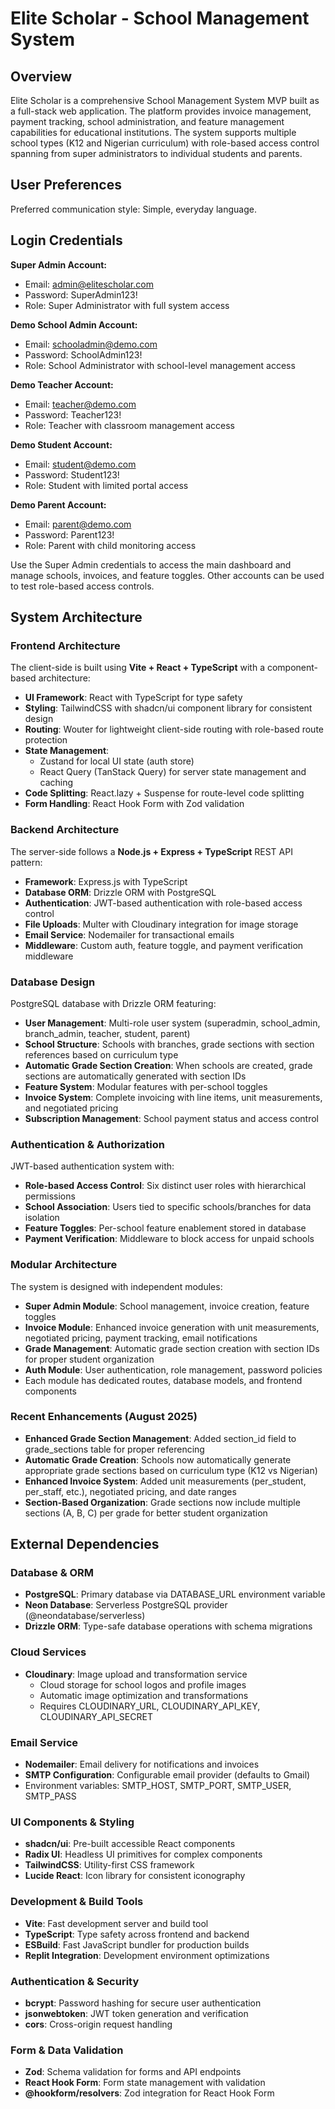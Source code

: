 # Elite Scholar - School Management System

## Overview

Elite Scholar is a comprehensive School Management System MVP built as a full-stack web application. The platform provides invoice management, payment tracking, school administration, and feature management capabilities for educational institutions. The system supports multiple school types (K12 and Nigerian curriculum) with role-based access control spanning from super administrators to individual students and parents.

## User Preferences

Preferred communication style: Simple, everyday language.

## Login Credentials

**Super Admin Account:**
- Email: admin@elitescholar.com
- Password: SuperAdmin123!
- Role: Super Administrator with full system access

**Demo School Admin Account:**
- Email: schooladmin@demo.com
- Password: SchoolAdmin123!
- Role: School Administrator with school-level management access

**Demo Teacher Account:**
- Email: teacher@demo.com
- Password: Teacher123!
- Role: Teacher with classroom management access

**Demo Student Account:**
- Email: student@demo.com
- Password: Student123!
- Role: Student with limited portal access

**Demo Parent Account:**
- Email: parent@demo.com
- Password: Parent123!
- Role: Parent with child monitoring access

Use the Super Admin credentials to access the main dashboard and manage schools, invoices, and feature toggles. Other accounts can be used to test role-based access controls.

## System Architecture

### Frontend Architecture
The client-side is built using **Vite + React + TypeScript** with a component-based architecture:

- **UI Framework**: React with TypeScript for type safety
- **Styling**: TailwindCSS with shadcn/ui component library for consistent design
- **Routing**: Wouter for lightweight client-side routing with role-based route protection
- **State Management**: 
  - Zustand for local UI state (auth store)
  - React Query (TanStack Query) for server state management and caching
- **Code Splitting**: React.lazy + Suspense for route-level code splitting
- **Form Handling**: React Hook Form with Zod validation

### Backend Architecture
The server-side follows a **Node.js + Express + TypeScript** REST API pattern:

- **Framework**: Express.js with TypeScript
- **Database ORM**: Drizzle ORM with PostgreSQL
- **Authentication**: JWT-based authentication with role-based access control
- **File Uploads**: Multer with Cloudinary integration for image storage
- **Email Service**: Nodemailer for transactional emails
- **Middleware**: Custom auth, feature toggle, and payment verification middleware

### Database Design
PostgreSQL database with Drizzle ORM featuring:

- **User Management**: Multi-role user system (superadmin, school_admin, branch_admin, teacher, student, parent)
- **School Structure**: Schools with branches, grade sections with section references based on curriculum type
- **Automatic Grade Section Creation**: When schools are created, grade sections are automatically generated with section IDs
- **Feature System**: Modular features with per-school toggles
- **Invoice System**: Complete invoicing with line items, unit measurements, and negotiated pricing
- **Subscription Management**: School payment status and access control

### Authentication & Authorization
JWT-based authentication system with:

- **Role-based Access Control**: Six distinct user roles with hierarchical permissions
- **School Association**: Users tied to specific schools/branches for data isolation
- **Feature Toggles**: Per-school feature enablement stored in database
- **Payment Verification**: Middleware to block access for unpaid schools

### Modular Architecture
The system is designed with independent modules:

- **Super Admin Module**: School management, invoice creation, feature toggles
- **Invoice Module**: Enhanced invoice generation with unit measurements, negotiated pricing, payment tracking, email notifications
- **Grade Management**: Automatic grade section creation with section IDs for proper student organization
- **Auth Module**: User authentication, role management, password policies
- Each module has dedicated routes, database models, and frontend components

### Recent Enhancements (August 2025)
- **Enhanced Grade Section Management**: Added section_id field to grade_sections table for proper referencing
- **Automatic Grade Creation**: Schools now automatically generate appropriate grade sections based on curriculum type (K12 vs Nigerian)
- **Enhanced Invoice System**: Added unit measurements (per_student, per_staff, etc.), negotiated pricing, and date ranges
- **Section-Based Organization**: Grade sections now include multiple sections (A, B, C) per grade for better student organization

## External Dependencies

### Database & ORM
- **PostgreSQL**: Primary database via DATABASE_URL environment variable
- **Neon Database**: Serverless PostgreSQL provider (@neondatabase/serverless)
- **Drizzle ORM**: Type-safe database operations with schema migrations

### Cloud Services
- **Cloudinary**: Image upload and transformation service
  - Cloud storage for school logos and profile images
  - Automatic image optimization and transformations
  - Requires CLOUDINARY_URL, CLOUDINARY_API_KEY, CLOUDINARY_API_SECRET

### Email Service
- **Nodemailer**: Email delivery for notifications and invoices
- **SMTP Configuration**: Configurable email provider (defaults to Gmail)
- Environment variables: SMTP_HOST, SMTP_PORT, SMTP_USER, SMTP_PASS

### UI Components & Styling
- **shadcn/ui**: Pre-built accessible React components
- **Radix UI**: Headless UI primitives for complex components
- **TailwindCSS**: Utility-first CSS framework
- **Lucide React**: Icon library for consistent iconography

### Development & Build Tools
- **Vite**: Fast development server and build tool
- **TypeScript**: Type safety across frontend and backend
- **ESBuild**: Fast JavaScript bundler for production builds
- **Replit Integration**: Development environment optimizations

### Authentication & Security
- **bcrypt**: Password hashing for secure user authentication
- **jsonwebtoken**: JWT token generation and verification
- **cors**: Cross-origin request handling

### Form & Data Validation
- **Zod**: Schema validation for forms and API endpoints
- **React Hook Form**: Form state management with validation
- **@hookform/resolvers**: Zod integration for React Hook Form